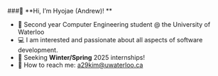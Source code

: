 ###👋 **Hi, I’m Hyojae (Andrew)! **
- 📖 Second year Computer Engineering student @ the University of Waterloo
- 💻 I am interested and passionate about all aspects of software development.
- 💼 Seeking **Winter/Spring** 2025 internships!
- 📧 How to reach me: a29kim@uwaterloo.ca

<!---
hyojaek/hyojaek is a ✨ special ✨ repository because its `README.md` (this file) appears on your GitHub profile.
You can click the Preview link to take a look at your changes.
--->
